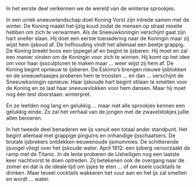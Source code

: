 In het eerste deel verkennen we de wereld van de winterse sprookjes.

In een uniek sneeuwlandschap doet Koning Vorst zijn intrede samen met de winter.
De Koning maakt het ijzig koud zodat de mensen op straat moeite hebben om zich te verwarmen. Als de Sneeuwkoningin verschijnt gaat zijn hart sneller slaan. Hij doet een eerste toenadering naar de Koningin maar zij wijst hem ijskoud af. De hofhouding vindt het allemaal een beetje grappig. De Koning breekt boos een ijspegel af en begint te ijsberen. Hij moet en zal een manier vinden om de Koningin voor zich te winnen. Hij komt op het idee om voor haar ijssculpturen te maken maar ... weer wijst zij hem af. De Koning begint opnieuw te ijsberen. De Eskimo’s brengen nieuwe ijsblokken en de sneeuwhaasjes proberen hem te troosten ... en dan ... verschijnt de Sneeuwkoningin opnieuw. Haar ijskoude hart begint stilaan te smelten voor de Koning en ze laat haar sneeuwvlokken voor hem dansen. Maar hij moet nog één test doorstaan: winterpret.

En ze leefden nog lang en gelukkig ... maar niet alle sprookjes kennen een gelukkig einde. Zo zal het verhaal van de jongen met de zwavelstokjes jullie allen beroeren.

In het tweede deel benaderen we ijs vanuit een totaal ander standpunt. Het begint allemaal met grappige pinguïns en onhandige ijsschaatsers. De brutale ijsbrekers ontdekken eeuwenoude ijsmummies. De schitterende ijsvogel vliegt over het ijskoude water. April 1912: een ijsberg veroorzaakt de ramp met de Titanic. In de lente proberen de IJsheiligen nog een laatste keer nachtvorst te doen optreden. Zij betekenen ook de overgang naar de zomer en dat is de ideale tijd om ijsjes te eten ... of om koele cocktails te drinken. Maar teveel cocktails wakkeren het vuur aan en het ijs zal smelten en wordt ... water.
